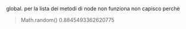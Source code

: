 global. per la lista dei metodi di node non funziona non capisco perchè
> Math.random()
0.8845493362620775
>